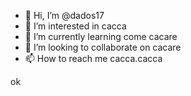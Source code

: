- 👋 Hi, I’m @dados17
- 👀 I’m interested in cacca
- 🌱 I’m currently learning come cacare
- 💞️ I’m looking to collaborate on cacare
- 📫 How to reach me cacca.cacca
<!cacca!<
dados17/dados17 is a ✨ special ✨ repository because its `README.md` (this file) appears on your GitHub profile.
You can click the Preview link to take a look at your changes.
---> ok
